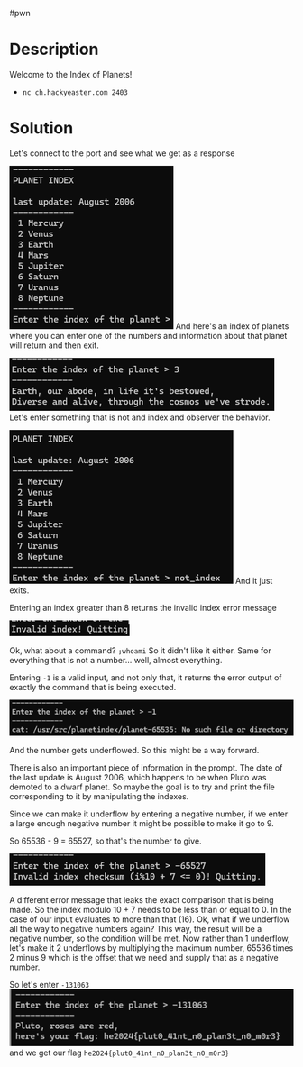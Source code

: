 #pwn
# Description
Welcome to the Index of Planets!

- `nc ch.hackyeaster.com 2403`

# Solution
Let's connect to the port and see what we get as a response

![planet index prompt](../Screenshots/Pasted%20image%2020240412191656.png)
And here's an index of planets where you can enter one of the numbers and information about that planet will return and then exit.

![index 3](../Screenshots/Pasted%20image%2020240412191804.png)
Let's enter something that is not and index and observer the behavior.

![not_index](../Screenshots/Pasted%20image%2020240412191912.png)
And it just exits.

Entering an index greater than 8 returns the invalid index error message

![invalid index](../Screenshots/Pasted%20image%2020240412192144.png)

Ok, what about a command? `;whoami`
So it didn't like it either. Same for everything that is not a number... well, almost everything.

Entering `-1` is a valid input, and not only that, it returns the error output of exactly the command that is being executed.

![-1 integer underflow](../Screenshots/Pasted%20image%2020240412192324.png)

And the number gets underflowed. So this might be a way forward.

There is also an important piece of information in the prompt. The date of the last update is August 2006, which happens to be when Pluto was demoted to a dwarf planet. So maybe the goal is to try and print the file corresponding to it by manipulating the indexes.

Since we can make it underflow by entering a negative number, if we enter a large enough negative number it might be possible to make it go to 9.

So 65536 - 9 = 65527, so that's the number to give.

![index -65527](../Screenshots/Pasted%20image%2020240412193520.png)

A different error message that leaks the exact comparison that is being made. So the index modulo 10 + 7 needs to be less than or equal to 0. In the case of our input evaluates to more than that (16). Ok, what if we underflow all the way to negative numbers again? This way, the result will be a negative number, so the condition will be met. Now rather than 1 underflow, let's make it 2 underflows by multiplying the maximum number, 65536 times 2  minus 9 which is the offset that we need and supply that as a negative number.

So let's enter `-131063`
\
![pluto ftw](../Screenshots/Pasted%20image%2020240412194900.png)
and we get our flag `he2024{plut0_41nt_n0_plan3t_n0_m0r3}`
